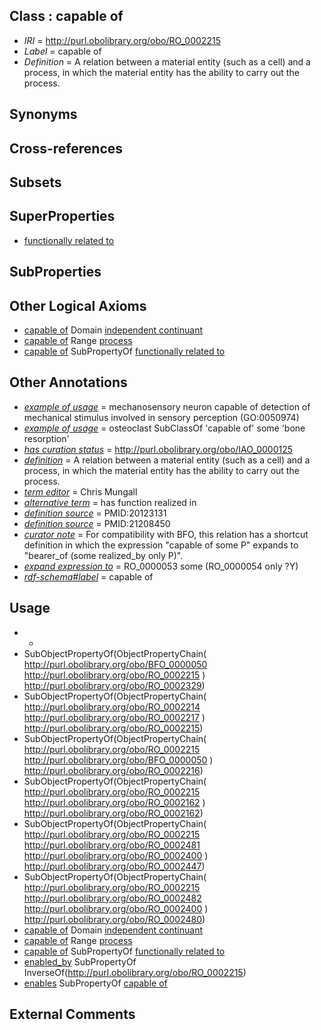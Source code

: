 
## Class : capable of

 * *IRI* = http://purl.obolibrary.org/obo/RO_0002215
 * *Label* = capable of
 * *Definition* = A relation between a material entity (such as a cell) and a process, in which the material entity has the ability to carry out the process. 

## Synonyms


## Cross-references


## Subsets


## SuperProperties

 * [functionally related to](../../RO/28/RO_0002328.md)

## SubProperties


## Other Logical Axioms

 * [capable of](../../RO/15/RO_0002215.md) Domain [independent continuant](../../BFO/04/BFO_0000004.md)
 * [capable of](../../RO/15/RO_0002215.md) Range [process](../../BFO/15/BFO_0000015.md)
 * [capable of](../../RO/15/RO_0002215.md) SubPropertyOf [functionally related to](../../RO/28/RO_0002328.md)

## Other Annotations

 * *[example of usage](../../IAO/12/IAO_0000112.md)* = mechanosensory neuron capable of detection of mechanical stimulus involved in sensory perception (GO:0050974)
 * *[example of usage](../../IAO/12/IAO_0000112.md)* = osteoclast SubClassOf 'capable of' some 'bone resorption'
 * *[has curation status](../../IAO/14/IAO_0000114.md)* = http://purl.obolibrary.org/obo/IAO_0000125
 * *[definition](../../IAO/15/IAO_0000115.md)* = A relation between a material entity (such as a cell) and a process, in which the material entity has the ability to carry out the process. 
 * *[term editor](../../IAO/17/IAO_0000117.md)* = Chris Mungall
 * *[alternative term](../../IAO/18/IAO_0000118.md)* = has function realized in
 * *[definition source](../../IAO/19/IAO_0000119.md)* = PMID:20123131
 * *[definition source](../../IAO/19/IAO_0000119.md)* = PMID:21208450
 * *[curator note](../../IAO/32/IAO_0000232.md)* = For compatibility with BFO, this relation has a shortcut definition in which the expression "capable of some P" expands to "bearer_of (some realized_by only P)".
 * *[expand expression to](../../IAO/24/IAO_0000424.md)* = RO_0000053 some (RO_0000054 only ?Y)
 * *[rdf-schema#label](../../el/rdf-schema#label.md)* = capable of

## Usage

 * -
 * SubObjectPropertyOf(ObjectPropertyChain( <http://purl.obolibrary.org/obo/BFO_0000050> <http://purl.obolibrary.org/obo/RO_0002215> ) <http://purl.obolibrary.org/obo/RO_0002329>)
 * SubObjectPropertyOf(ObjectPropertyChain( <http://purl.obolibrary.org/obo/RO_0002214> <http://purl.obolibrary.org/obo/RO_0002217> ) <http://purl.obolibrary.org/obo/RO_0002215>)
 * SubObjectPropertyOf(ObjectPropertyChain( <http://purl.obolibrary.org/obo/RO_0002215> <http://purl.obolibrary.org/obo/BFO_0000050> ) <http://purl.obolibrary.org/obo/RO_0002216>)
 * SubObjectPropertyOf(ObjectPropertyChain( <http://purl.obolibrary.org/obo/RO_0002215> <http://purl.obolibrary.org/obo/RO_0002162> ) <http://purl.obolibrary.org/obo/RO_0002162>)
 * SubObjectPropertyOf(ObjectPropertyChain( <http://purl.obolibrary.org/obo/RO_0002215> <http://purl.obolibrary.org/obo/RO_0002481> <http://purl.obolibrary.org/obo/RO_0002400> ) <http://purl.obolibrary.org/obo/RO_0002447>)
 * SubObjectPropertyOf(ObjectPropertyChain( <http://purl.obolibrary.org/obo/RO_0002215> <http://purl.obolibrary.org/obo/RO_0002482> <http://purl.obolibrary.org/obo/RO_0002400> ) <http://purl.obolibrary.org/obo/RO_0002480>)
 * [capable of](../../RO/15/RO_0002215.md) Domain [independent continuant](../../BFO/04/BFO_0000004.md)
 * [capable of](../../RO/15/RO_0002215.md) Range [process](../../BFO/15/BFO_0000015.md)
 * [capable of](../../RO/15/RO_0002215.md) SubPropertyOf [functionally related to](../../RO/28/RO_0002328.md)
 * [enabled_by](../../RO/33/RO_0002333.md) SubPropertyOf InverseOf(<http://purl.obolibrary.org/obo/RO_0002215>)
 * [enables](../../RO/27/RO_0002327.md) SubPropertyOf [capable of](../../RO/15/RO_0002215.md)

## External Comments

